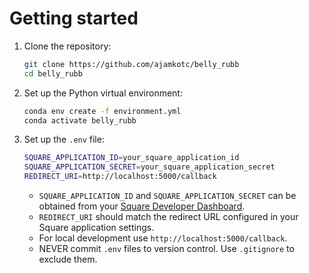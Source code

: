 Getting started
===============

1. Clone the repository:
    ```bash
    git clone https://github.com/ajamkotc/belly_rubb
    cd belly_rubb
    ```
2. Set up the Python virtual environment:
    ```bash
    conda env create -f environment.yml
    conda activate belly_rubb
    ```
3. Set up the `.env` file:
    ```bash
    SQUARE_APPLICATION_ID=your_square_application_id
    SQUARE_APPLICATION_SECRET=your_square_application_secret
    REDIRECT_URI=http://localhost:5000/callback
    ```
    - `SQUARE_APPLICATION_ID` and `SQUARE_APPLICATION_SECRET` can be obtained from your [Square Developer Dashboard](https://developer.squareup.com/docs/devtools/developer-dashboard).
    - `REDIRECT_URI` should match the redirect URL configured in your Square application settings.
    - For local development use `http://localhost:5000/callback`.
    - NEVER commit `.env` files to version control. Use `.gitignore` to exclude them.
